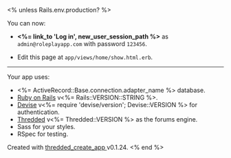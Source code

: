 <% unless Rails.env.production? %>
  <p>You can now:</p>

  <ul>
    <li>
      <p>
        <b><%= link_to 'Log in', new_user_session_path %></b> as
        <code>admin@roleplayapp.com</code>
        with password <code>123456</code>.
      </p>
    </li>
    <li>
      <p>Edit this page at <code>app/views/home/show.html.erb</code>.</p>
    </li>
  </ul>

  <hr>
  <p>Your app uses:</p>
  <ul>
    <li><%= ActiveRecord::Base.connection.adapter_name %> database.</li>
    <li>
      <a href="http://rubyonrails.org/">Ruby on Rails</a>
      v<%= Rails::VERSION::STRING %>.
    </li>
    <li>
      <a href="https://github.com/plataformatec/devise">Devise</a>
      v<%= require 'devise/version'; Devise::VERSION %> for authentication.
    </li>
    <li>
      <a href="https://github.com/thredded/thredded">Thredded</a>
      v<%= Thredded::VERSION %> as the forums engine.
    </li>
    <li>Sass for your styles.</li>
    <li>RSpec for testing.</li>
  </ul>

  Created with
  <a href="https://github.com/thredded/thredded_create_app">
    thredded_create_app
  </a> v0.1.24.
<% end %>
